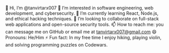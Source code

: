 👋 Hi, I’m @tanvirtarx007
👀 I’m interested in software engineering, web development, and cybersecurity.
🌱 I’m currently learning React, Node.js, and ethical hacking techniques.
💞️ I’m looking to collaborate on full-stack web applications and open-source security tools.
📫 How to reach me: you can message me on GitHub or email me at tanvirtarx007@gmail.com
😄 Pronouns: He/Him
⚡ Fun fact: In my free time I enjoy hiking, playing violin, and solving programming puzzles on Codewars.

<!---
tanvirtarx007/tanvirtarx007 is a ✨ special ✨ repository because its `README.md` (this file) appears on your GitHub profile.
You can click the Preview link to take a look at your changes.
--->
